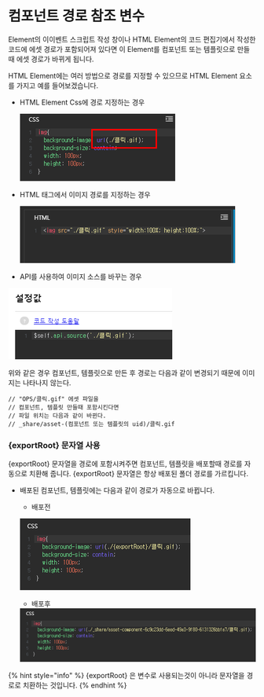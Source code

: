 # 컴포넌트 경로 참조 변수

Element의 이이벤트 스크립트 작성 창이나 HTML Element의 코드 편집기에서 작성한 코드에 에셋 경로가 포함되어져 있다면 이 Element를 컴포넌트 또는 템플릿으로 만들때 에셋 경로가 바뀌게 됩니다.

HTML Element에는 여러 방법으로 경로를 지정할 수 있으므로 HTML Element 요소를 가지고 예를 들어보겠습니다.

*   HTML Element Css에 경로 지정하는 경우

    ![](<../.gitbook/assets/image (3) (1).png>)
*   HTML 태그에서 이미지 경로를 지정하는 경우&#x20;

    ![](<../.gitbook/assets/image (1).png>)
* API를 사용하여 이미지 소스를 바꾸는 경우

![](<../.gitbook/assets/image (2).png>)

위와 같은 경우 컴포넌트, 템플릿으로 만든 후 경로는 다음과 같이 변경되기 때문에 이미지는 나타나지 않는다.

```
// "OPS/클릭.gif" 에셋 파일을 
// 컴포넌트, 템플릿 만들때 포함시킨다면
// 파일 위치는 다음과 같이 바뀐다.
// _share/asset-(컴포넌트 또는 템플릿의 uid)/클릭.gif
```

### {exportRoot} 문자열 사용

{exportRoot} 문자열을 경로에 포함시켜주면 컴포넌트, 템플릿을 배포할때 경로를 자동으로 치환해 줍니다. {exportRoot} 문자열은 항상 배포된 폴더 경로를 가르킵니다.

*   배포된 컴포넌트, 템플릿에는 다음과 같이 경로가 자동으로 바뀝니다.

    * 배포전&#x20;

    ![](<../.gitbook/assets/image (5) (1).png>)

    * 배포후&#x20;

    <img src="../.gitbook/assets/image (2) (1).png" alt="" data-size="original">

{% hint style="info" %}
{exportRoot} 은 변수로 사용되는것이 아니라 문자열을 경로로 치환하는 것입니다.
{% endhint %}
